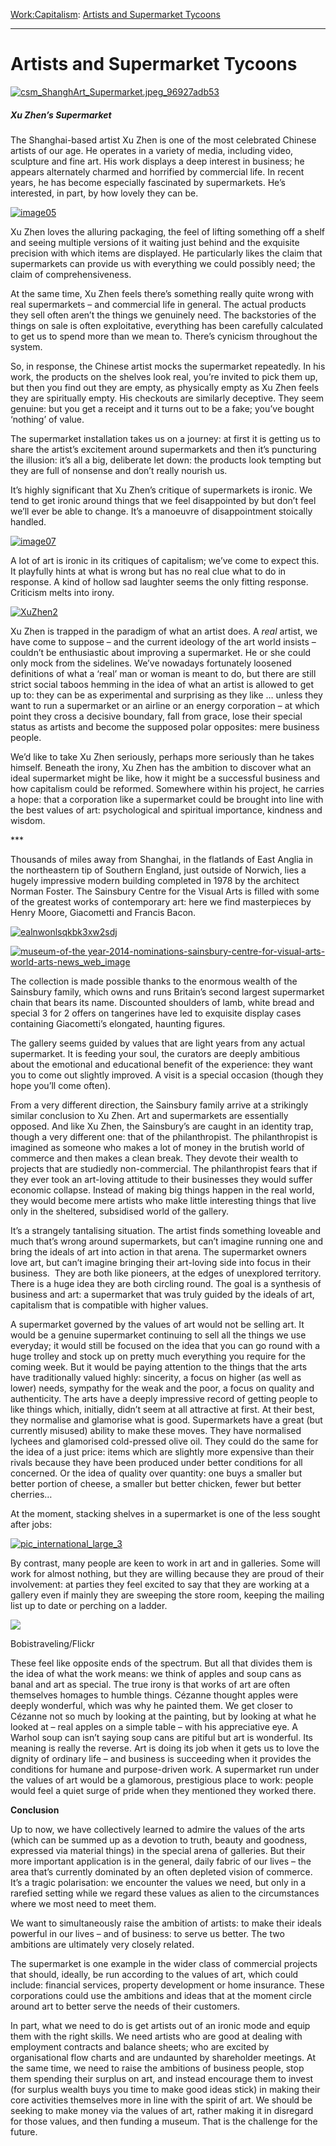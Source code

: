 [Work:](https://www.theschooloflife.com/thebookoflife/category/work/)[Capitalism](https://www.theschooloflife.com/thebookoflife/category/work/capitalism/): [Artists and Supermarket Tycoons](https://www.theschooloflife.com/thebookoflife/artists-and-supermarket-tycoons/)

* * *

# Artists and Supermarket Tycoons

[![csm_ShanghArt_Supermarket.jpeg_96927adb53](https://www.theschooloflife.com/thebookoflife/wp-content/uploads/2015/10/csm_ShanghArt_Supermarket.jpeg_96927adb53.jpg)](http://www.thebookoflife.org/wp-content/uploads/2015/10/csm_ShanghArt_Supermarket.jpeg_96927adb53.jpg)

##### Xu Zhen’s Supermarket

The Shanghai-based artist Xu Zhen is one of the most celebrated Chinese artists of our age. He operates in a variety of media, including video, sculpture and fine art. His work displays a deep interest in business; he appears alternately charmed and horrified by commercial life. In recent years, he has become especially fascinated by supermarkets. He’s interested, in part, by how lovely they can be. **&nbsp;**

[![image05](https://www.theschooloflife.com/thebookoflife/wp-content/uploads/2015/10/image05.png)](http://www.thebookoflife.org/wp-content/uploads/2015/10/image05.png)

Xu Zhen loves the alluring packaging, the feel of lifting something off a shelf and seeing multiple versions of it waiting just behind and the exquisite precision with which items are displayed. He particularly likes the claim that supermarkets can provide us with everything we could possibly need; the claim of&nbsp;comprehensiveness.

At the same time, Xu Zhen feels there’s something really quite wrong with real supermarkets – and commercial life in general. The actual products they sell often aren’t the things we genuinely need. The backstories of the things on sale is often exploitative, everything has been carefully calculated to get us to spend more than we mean to. There’s cynicism throughout the system. **&nbsp;**

So, in response, the Chinese artist mocks the supermarket repeatedly. In his work, the products on the shelves look real, you’re invited to pick them up, but then you find out they are empty, as physically empty as Xu Zhen feels they are spiritually empty. His checkouts are similarly deceptive. They seem genuine: but you get a receipt and it turns out to be a fake; you’ve bought ‘nothing’ of value. **&nbsp;**

The supermarket installation takes us on a journey: at first it is getting us to share the artist’s excitement around supermarkets and then it’s puncturing the illusion: it’s all a big, deliberate let down: the products look tempting but they are full of nonsense and don’t really nourish us.

It’s highly significant that Xu Zhen’s critique of supermarkets is ironic. We tend to get ironic around things that we feel disappointed by but don’t feel we’ll ever be able to change. It’s a manoeuvre of disappointment stoically handled.

[![image07](https://www.theschooloflife.com/thebookoflife/wp-content/uploads/2015/10/image07.png)](http://www.thebookoflife.org/wp-content/uploads/2015/10/image07.png)

A lot of art is ironic in its critiques of capitalism; we’ve come to expect this. It playfully hints at what is wrong but has no real clue what to do in response. A kind of hollow sad laughter seems the only fitting response. Criticism melts into irony.

[![XuZhen2](https://www.theschooloflife.com/thebookoflife/wp-content/uploads/2015/10/XuZhen2.jpg)](http://www.thebookoflife.org/wp-content/uploads/2015/10/XuZhen2.jpg)

Xu Zhen is trapped in the paradigm of what an artist does. A _real_ artist, we have come to suppose – and the current ideology of the art world insists – couldn’t be enthusiastic about improving a supermarket. He or she could only mock from the sidelines. We’ve nowadays fortunately loosened definitions of what a ‘real’ man or woman is meant to do, but there are still strict social taboos hemming in the idea of what an artist is allowed to get up to: they can be as experimental and surprising as they like … unless they want to run a supermarket or an airline or an energy corporation – at which point they cross a decisive boundary, fall from grace, lose their special status as artists and become the supposed polar opposites: mere business people.

We’d like to take Xu Zhen seriously, perhaps more seriously than he takes himself. Beneath the irony, Xu Zhen has the ambition to discover what an ideal supermarket might be like, how it might be a successful business and how capitalism could be reformed. Somewhere within his project, he carries a hope: that a corporation like a supermarket could be brought into line with the best values of art: psychological and spiritual importance, kindness and wisdom.

\*\*\*

Thousands of miles away from Shanghai, in the flatlands of East Anglia in the northeastern tip of Southern England, just outside of Norwich, lies a hugely impressive modern building completed in 1978 by the architect Norman Foster. The Sainsbury Centre for the Visual Arts is filled with some of the greatest works of contemporary art: here we find masterpieces by Henry Moore, Giacometti and Francis Bacon.

[![ealnwonlsqkbk3xw2sdj](https://www.theschooloflife.com/thebookoflife/wp-content/uploads/2015/10/ealnwonlsqkbk3xw2sdj.jpg)](http://www.thebookoflife.org/wp-content/uploads/2015/10/ealnwonlsqkbk3xw2sdj.jpg)

[![museum-of-the year-2014-nominations-sainsbury-centre-for-visual-arts-world-arts-news_web_image](https://www.theschooloflife.com/thebookoflife/wp-content/uploads/2015/10/museum-of-the-year-2014-nominations-sainsbury-centre-for-visual-arts-world-arts-news_web_image.jpg)](http://www.thebookoflife.org/wp-content/uploads/2015/10/museum-of-the-year-2014-nominations-sainsbury-centre-for-visual-arts-world-arts-news_web_image.jpg)

The collection is made possible thanks to the enormous wealth of the Sainsbury family, which owns and runs Britain’s second largest supermarket chain that bears its name. Discounted shoulders of lamb, white bread and special 3 for 2 offers on tangerines have led to exquisite display cases containing Giacometti’s elongated, haunting figures.

The gallery seems guided by values that are light years from any actual supermarket. It is feeding your soul, the curators are deeply ambitious about the emotional and educational benefit of the experience: they want you to come out slightly improved. A visit is a special occasion (though they hope you’ll come often).

From a very different direction, the Sainsbury family arrive at a strikingly similar conclusion to Xu Zhen. Art and supermarkets are essentially opposed. And like Xu Zhen, the Sainsbury’s are caught in an identity trap, though a very different one: that of the philanthropist. The philanthropist is imagined as someone who makes a lot of money in the brutish world of commerce and then makes a clean break. They devote their wealth to projects that are studiedly non-commercial. The philanthropist fears that if they ever took an art-loving attitude to their businesses they would suffer economic collapse. Instead of making big things happen in the real world, they would become mere artists who make little interesting things that live only in the sheltered, subsidised world of the gallery.

It’s a strangely tantalising situation. The artist finds something loveable and much that’s wrong around supermarkets, but can’t imagine running one and bring the ideals of art into action in that arena. The supermarket owners love art, but can’t imagine bringing their art-loving side into focus in their business. &nbsp;They are both like pioneers, at the edges of unexplored territory. There is a huge idea they are both circling round. The goal is a synthesis of business and art: a supermarket that was truly guided by the ideals of art, capitalism that is compatible with higher values. **&nbsp;**

A supermarket governed by the values of art would not be selling art. It would be a genuine supermarket continuing to sell all the things we use everyday; it would still be focused on the idea that you can go round with a huge trolley and stock up on pretty much everything you require for the coming week. But it would be paying attention to the things that the arts have traditionally valued highly: sincerity, a focus on higher (as well as lower) needs, sympathy for the weak and the poor, a focus on quality and authenticity. The arts have a deeply impressive record of getting people to like things which, initially, didn’t seem at all attractive at first. At their best, they normalise and glamorise what is good. Supermarkets have a great (but currently misused) ability to make these moves. They have normalised lychees and glamorised cold-pressed olive oil. They could do the same for the idea of a just price: items which are slightly more expensive than their rivals because they have been produced under better conditions for all concerned. Or the idea of quality over quantity: one buys a smaller but better portion of cheese, a smaller but better chicken, fewer but better cherries…

At the moment, stacking shelves in a supermarket is one of the less sought after jobs:

[![pic_international_large_3](https://www.theschooloflife.com/thebookoflife/wp-content/uploads/2015/10/pic_international_large_3.jpg)](http://www.thebookoflife.org/wp-content/uploads/2015/10/pic_international_large_3.jpg)

By contrast, many people are keen to work in art and in galleries. Some will work for almost nothing, but they are willing because they are proud of their involvement: at parties they feel excited to say that they are working at a gallery even if mainly they are sweeping the store room, keeping the mailing list up to date or perching on a ladder. &nbsp;

 ![](https://www.theschooloflife.com/thebookoflife/wp-content/uploads/2015/10/17279842576_55a92f085f_o-1024x731.jpg)

Bobistraveling/Flickr

These feel like opposite ends of the spectrum. But all that divides them is the idea of what the work means: we think of apples and soup cans as banal and art as special. The true irony is that works of art are often themselves homages to humble things. Cézanne thought apples were deeply wonderful, which was why he painted them. We get closer to Cézanne not so much by looking at the painting, but by looking at what he looked at – real apples on a simple table – with his appreciative eye. A Warhol soup can isn’t saying soup cans are pitiful but art is wonderful. Its meaning is really the reverse. Art is doing its job when it gets us to love the dignity of ordinary life – and business is succeeding when it provides the conditions for humane and purpose-driven work. A supermarket run under the values of art would be a glamorous, prestigious place to work: people would feel a quiet surge of pride when they mentioned they worked there.

**Conclusion**

Up to now, we have collectively learned to admire the values of the arts (which can be summed up as a devotion to truth, beauty and goodness, expressed via material things) in the special arena of galleries. But their more important application is in the general, daily fabric of our lives – the area that’s currently dominated by an often depleted vision of commerce. It’s a tragic polarisation: we encounter the values we need, but only in a rarefied setting while we regard these values as alien to the circumstances where we most need to meet them.

We want to simultaneously raise the ambition of artists: to make their ideals powerful in our lives – and of business: to serve us better. The two ambitions are ultimately very closely related. **&nbsp;**

The supermarket is one example in the wider class of commercial projects that should, ideally, be run according to the values of art, which could include: financial services, property development or home insurance. These corporations could use the ambitions and ideas that at the moment circle around art to better serve the needs of their customers. **&nbsp;**

In part, what we need to do is get artists out of an ironic mode and equip them with the right skills. We need artists who are good at dealing with employment contracts and balance sheets; who are excited by organisational flow charts and are undaunted by shareholder meetings. At the same time, we need to raise the ambitions of business people, stop them spending their surplus on art, and instead encourage them to invest (for surplus wealth buys you time to make good ideas stick) in making their core activities themselves more in line with the spirit of art. We should be seeking to make money via the values of art, rather making it in disregard for those values, and then funding a museum. That is the challenge for the future.
